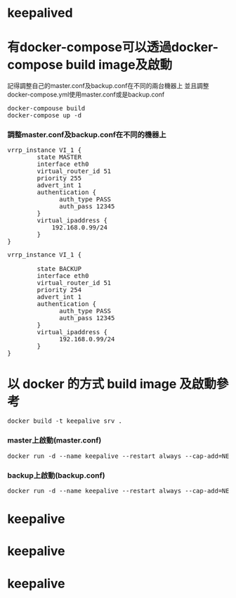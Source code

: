 # keepalived

# 有docker-compose可以透過docker-compose build image及啟動

記得調整自己的master.conf及backup.conf在不同的兩台機器上
並且調整docker-compose.yml使用master.conf或是backup.conf

<pre>
docker-compouse build
docker-compose up -d
</pre>

### 調整master.conf及backup.conf在不同的機器上
<pre>
vrrp_instance VI_1 {
        state MASTER
        interface eth0
        virtual_router_id 51
        priority 255
        advert_int 1
        authentication {
              auth_type PASS
              auth_pass 12345
        }
        virtual_ipaddress {
            192.168.0.99/24
        }
}
</pre>
<pre>
vrrp_instance VI_1 {

        state BACKUP
        interface eth0
        virtual_router_id 51
        priority 254
        advert_int 1
        authentication {
              auth_type PASS
              auth_pass 12345
        }
        virtual_ipaddress {
              192.168.0.99/24
        }
}
</pre>
# 以 docker 的方式 build image 及啟動參考
<pre>docker build -t keepalive_srv .</pre>

### master上啟動(master.conf)
<pre>docker run -d --name keepalive --restart always --cap-add=NET_ADMIN --network host -v ${PWD}/master.conf:/etc/keepalived.conf keepalive_srv</pre>

### backup上啟動(backup.conf)
<pre>docker run -d --name keepalive --restart always --cap-add=NET_ADMIN --network host -v ${PWD}/backup.conf:/etc/keepalived.conf keepalive_srv</pre>
# keepalive
# keepalive
# keepalive
